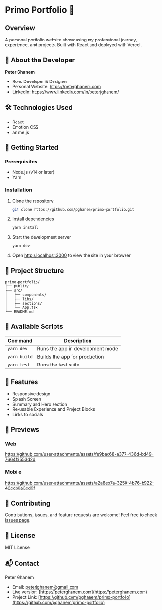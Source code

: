 # Primo Portfolio 🎯

## Overview

A personal portfolio website showcasing my professional journey, experience, and projects. Built with React and deployed with Vercel.

## 👤 About the Developer

**Peter Ghanem**

- Role: Developer & Designer
- Personal Website: https://peterghanem.com
- LinkedIn: https://www.linkedin.com/in/peterjghanem/

## 🛠 Technologies Used

- React
- Emotion CSS
- anime.js

## 🚀 Getting Started

### Prerequisites

- Node.js (v14 or later)
- Yarn

### Installation

1. Clone the repository

    ```bash
    git clone https://github.com/pghanem/primo-portfolio.git
    ```

2. Install dependencies

    ```bash
    yarn install
    ```

3. Start the development server

    ```bash
    yarn dev
    ```

4. Open [http://localhost:3000](http://localhost:3000) to view the site in your browser

## 📂 Project Structure

```
primo-portfolio/
├── public/
├── src/
│   ├── components/
│   ├── libs/
│   ├── sections/
│   └── App.tsx
└── README.md
```

## 🔧 Available Scripts

| Command      | Description                      |
| ------------ | -------------------------------- |
| `yarn dev`   | Runs the app in development mode |
| `yarn build` | Builds the app for production    |
| `yarn test`  | Runs the test suite              |

## 🌟 Features

- Responsive design
- Splash Screen
- Summary and Hero section
- Re-usable Experience and Project Blocks
- Links to socials

## 📸 Previews

### Web
https://github.com/user-attachments/assets/fe9bac68-a377-436d-bd49-7664f9553d2d

### Mobile
https://github.com/user-attachments/assets/a2a8eb7a-3250-4b76-b922-42ccb0a3cd9f

## 🤝 Contributing

Contributions, issues, and feature requests are welcome! Feel free to check
[issues page](https://github.com/pghanem/primo-portfolio/issues).

## 📄 License

MIT License

## 📬 Contact

Peter Ghanem

- Email: peterjghanem@gmail.com
- Live version: [https://peterghanem.com](https://peterghanem.com)
- Project Link: [https://github.com/pghanem/primo-portfolio](https://github.com/pghanem/primo-portfolio)
